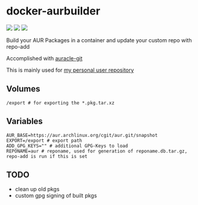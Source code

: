 # docker-aurbuilder
![](https://github.com/eyenx/docker-aurbuilder/workflows/build/badge.svg)
[![](https://images.microbadger.com/badges/image/eyenx/aurbuilder.svg)](https://microbadger.com/images/eyenx/aurbuilder "Get your own image badge on microbadger.com") [![](https://images.microbadger.com/badges/version/eyenx/aurbuilder.svg)](https://microbadger.com/images/eyenx/aurbuilder "Get your own version badge on microbadger.com")

Build your AUR Packages in a container and update your custom repo with repo-add

Accomplished with [auracle-git](https://aur.archlinux.org/packages/auracle-git/)

This is mainly used for [my personal user repository](https://aur.eyenx.ch)

## Volumes

```
/export # for exporting the *.pkg.tar.xz
```

## Variables

```
AUR_BASE=https://aur.archlinux.org/cgit/aur.git/snapshot
EXPORT=/export # export path
ADD_GPG_KEYS="" # additional GPG-Keys to load
REPONAME=aur # reponame, used for generation of reponame.db.tar.gz, repo-add is run if this is set
```

## TODO

* clean up old pkgs
* custom gpg signing of built pkgs
